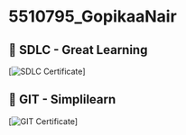 # 5510795_GopikaaNair
## 📝 SDLC - Great Learning
[![SDLC Certificate](5510795_GopikaaNair/SDLC_learning/SDLC_Certificate.png)]

## 📝 GIT - Simplilearn
[![GIT Certificate](5510795_GopikaaNair/GIT_learning/GIT_certificate.png)]
